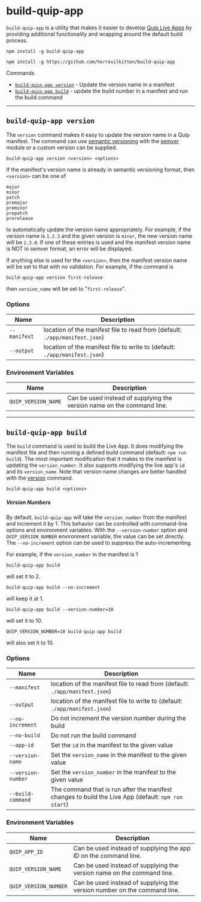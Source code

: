 # build-quip-app
`build-quip-app` is a utility that makes it easier to  develop [Quip Live Apps](https://salesforce.quip.com/dev/liveapps/) by providing additional functionality and wrapping around the default build process.

```
npm install -g build-quip-app
```
```
npm install -g https://github.com/herrevilkitten/build-quip-app
```

Commands
* [`build-quip-app version`](#build-quip-app-version) - Update the version name in a manifest
* [`build-quip-app build`](#build-quip-app-build) - update the build number in a manifest and run the build command

---
## `build-quip-app version`
The `version` command makes it easy to update the version name in a Quip manifest.  The command can use [semantic versioning](https://semver.org/) with the [semver](https://www.npmjs.com/package/semver) module or a custom version can be supplied.
```
build-quip-app version <version> <options>
```

If the manifest's version name is already in semantic versioning format, then `<version>` can be one of 
```
major
minor
patch
premajor
preminor
prepatch
prerelease
```
to automatically update the version name appropriately.  For example, if the version name is `1.2.3` and the given version is `minor`, the new version name will be `1.3.0`.  If one of these entries is used and the manifest version name is NOT in semver format, an error will be displayed.

If anything else is used for the `<version>`, then the manifest version name will be set to that with no validation.  For example, if the command is

```
build-quip-app version first-release
```
then `version_name` will be set to "`first-release`".

### Options
Name|Description
------|-----------
`--manifest`|location of the manifest file to read from (default: `./app/manifest.json`)
`--output`|location of the manifest file to write to (default: `./app/manifest.json`)

### Environment Variables
Name|Description
----|-----------
`QUIP_VERSION_NAME`|Can be used instead of supplying the version name on the command line.
----
## `build-quip-app build`
The `build` command is used to build the Live App.  It does modifying the manifest file and then running a defined build command (default: `npm run build`).  The most important modification that it makes to the manifest is updating the `version_number`.  It also supports modifying the live app's `id` and its `version_name`.  Note that version name changes are better handled with the [version](#Updating-the-Version-Name) command.

```
build-quip-app build <options>
```

##### Version Numbers
By default, `build-quip-app` will take the `version_number` from the manifest and increment it by 1.  This behavior can be controlled with command-line options and environment variables.  With the `--version-number` option and `QUIP_VERSION_NUMBER` environment variable, the value can be set directly. The `--no-increment` option can be used to suppress the auto-incrementing.

For example, if the `version_number` in the manifest is 1
```
build-quip-app build
```
will set it to 2.
```
build-quip-app build --no-increment
```
will keep it at 1.
```
build-quip-app build --version-number=10
```
will set it to 10.
```
QUIP_VERSION_NUMBER=10 build-quip-app build
```
will also set it to 10.

### Options
Name|Description
------|-----------
`--manifest`|location of the manifest file to read from (default: `./app/manifest.json`)
`--output`|location of the manifest file to write to (default: `./app/manifest.json`)
`--no-increment`|Do not increment the version number during the build
`--no-build`|Do not run the build command
`--app-id`|Set the `id` in the manifest to the given value
`--version-name`|Set the `version_name` in the manifest to the given value
`--version-number`|Set the `version_number` in the manifest to the given value
`--build-command`|The command that is run after the manifest changes to build the Live App (default: `npm run start`)

### Environment Variables
Name|Description
----|-----------
`QUIP_APP_ID`|Can be used instead of supplying the app ID on the command line.
`QUIP_VERSION_NAME`|Can be used instead of supplying the version name on the command line.
`QUIP_VERSION_NUMBER`|Can be used instead of supplying the version number on the command line.